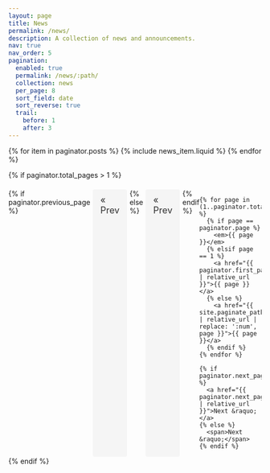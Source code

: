 ```yaml
---
layout: page
title: News
permalink: /news/
description: A collection of news and announcements.
nav: true
nav_order: 5
pagination:
  enabled: true
  permalink: /news/:path/
  collection: news
  per_page: 8
  sort_field: date
  sort_reverse: true
  trail:
    before: 1
    after: 3
---
```


<div class="news">
  <div class="grid">
    {% for item in paginator.posts %}
      {% include news_item.liquid %}
    {% endfor %}
  </div>
</div>

<!-- Pagination links -->
{% if paginator.total_pages > 1 %}
  <div class="pagination-links">
    {% if paginator.previous_page %}
      <a href="{{ paginator.previous_page_path | relative_url }}">&laquo; Prev</a>
    {% else %}
      <span>&laquo; Prev</span>
    {% endif %}

    {% for page in (1..paginator.total_pages) %}
      {% if page == paginator.page %}
        <em>{{ page }}</em>
      {% elsif page == 1 %}
        <a href="{{ paginator.first_page_path | relative_url }}">{{ page }}</a>
      {% else %}
        <a href="{{ site.paginate_path | relative_url | replace: ':num', page }}">{{ page }}</a>
      {% endif %}
    {% endfor %}

    {% if paginator.next_page %}
      <a href="{{ paginator.next_page_path | relative_url }}">Next &raquo;</a>
    {% else %}
      <span>Next &raquo;</span>
    {% endif %}
  </div>
{% endif %}

<style>
.pagination-links {
  display: flex;
  justify-content: center;
  margin-top: 20px;
}

.pagination-links a,
.pagination-links span,
.pagination-links em {
  padding: 10px 15px;
  margin: 0 5px;
  font-size: 18px;
  text-decoration: none;
  color: #333;
  background-color: #f5f5f5;
  border-radius: 4px;
}

.pagination-links a:hover {
  background-color: #e0e0e0;
}

.pagination-links em {
  font-weight: bold;
  background-color: #333;
  color: #fff;
}
</style>
